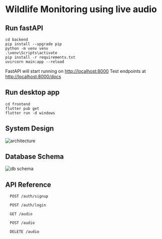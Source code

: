 # Wildlife Monitoring using live audio

## Run fastAPI

```
cd backend
pip install --upgrade pip
python -m venv venv
.\venv\Scripts\activate
pip install -r requirements.txt
uvircorn main:app --reload
```

FastAPI will start running on <http://localhost:8000>
Test endpoints at <http://localhost:8000/docs>

## Run desktop app

```
cd frontend
flutter pub get
flutter run -d windows
```

## System Design

![architecture](https://github.com/Ankit-AP-Paul/wildlife-monitoring-software/assets/83993904/5dcfa878-dfe4-4675-8159-9f7348393301)

## Database Schema

![db schema](https://github.com/user-attachments/assets/4e909bac-90d6-4db7-b267-1f9123f6dc74)

## API Reference

```http
  POST /auth/signup
```

```http
  POST /auth/login
```

```http
  GET /audio
```

```http
  POST /audio
```

```http
  DELETE /audio
```
